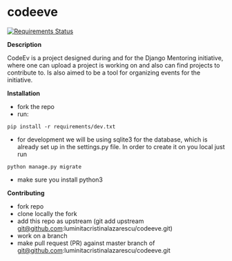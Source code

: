 # codeeve

[![Requirements Status](https://requires.io/github/mei-li/codeeve/requirements.svg?branch=master)](https://requires.io/github/mei-li/codeeve/requirements/?branch=master)

**Description**

CodeEv is a project designed during and for the Django Mentoring initiative, where one can upload a project is working on and also can find projects to contribute to. Is also aimed to be a tool for organizing events for the initiative.

**Installation**
* fork the repo
* run:
```
pip install -r requirements/dev.txt
```
* for development we will be using sqlite3 for the database, which is already
  set up in the settings.py file. In order to create it on you local just run
```
python manage.py migrate
```
* make sure you install python3

**Contributing**
* fork repo
* clone locally the fork
* add this repo as upstream (git add upstream git@github.com:luminitacristinalazarescu/codeeve.git)
* work on a branch
* make pull request (PR) against master branch of git@github.com:luminitacristinalazarescu/codeeve.git

